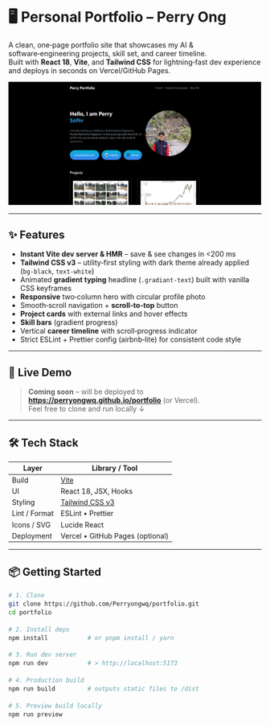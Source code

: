 <!-- ------------------------------------------------------- -->
<!--  Perry Ong · Personal Portfolio (React + Vite + Tailwind) -->
<!-- ------------------------------------------------------- -->

# 🖥️ Personal Portfolio – Perry Ong

A clean, one‑page portfolio site that showcases my AI & software‑engineering projects, skill set, and career timeline.  
Built with **React 18**, **Vite**, and **Tailwind CSS** for lightning‑fast dev experience and deploys in seconds on Vercel/GitHub Pages.

<p align="center">
  <img src="src/assets/preview.png" alt="Portfolio screenshot" width="800">
</p>

---

## ✨ Features

- **Instant Vite dev server & HMR** – save & see changes in <200 ms
- **Tailwind CSS v3** – utility‑first styling with dark theme already applied (`bg‑black`, `text‑white`)
- Animated **gradient typing** headline (`.gradiant-text`) built with vanilla CSS keyframes
- **Responsive** two‑column hero with circular profile photo
- Smooth‑scroll navigation + **scroll‑to‑top** button
- **Project cards** with external links and hover effects
- **Skill bars** (gradient progress)
- Vertical **career timeline** with scroll‑progress indicator
- Strict ESLint + Prettier config (airbnb‑lite) for consistent code style

---

## 🚀 Live Demo

> **Coming soon** – will be deployed to **https://perryongwq.github.io/portfolio** (or Vercel).  
> Feel free to clone and run locally ↓

---

## 🛠️ Tech Stack

| Layer          | Library / Tool                |
| -------------- | ----------------------------- |
| Build          | [Vite](https://vitejs.dev/)   |
| UI             | React 18, JSX, Hooks          |
| Styling        | [Tailwind CSS v3](https://tailwindcss.com/) |
| Lint / Format  | ESLint • Prettier             |
| Icons / SVG    | Lucide React                  |
| Deployment     | Vercel • GitHub Pages (optional) |

---

## 📦 Getting Started

```bash
# 1. Clone
git clone https://github.com/Perryongwq/portfolio.git
cd portfolio

# 2. Install deps
npm install           # or pnpm install / yarn

# 3. Run dev server
npm run dev           # > http://localhost:5173

# 4. Production build
npm run build         # outputs static files to /dist

# 5. Preview build locally
npm run preview
